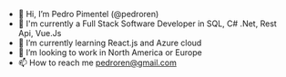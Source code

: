 - 👋 Hi, I’m Pedro Pimentel (@pedroren)
- 👀 I'm currently a Full Stack Software Developer in SQL, C# .Net, Rest Api, Vue.Js
- 🌱 I’m currently learning React.js and Azure cloud
- 💞️ I’m looking to work in North America or Europe
- 📫 How to reach me pedroren@gmail.com

<!---
pedroren/pedroren is a ✨ special ✨ repository because its `README.md` (this file) appears on your GitHub profile.
You can click the Preview link to take a look at your changes.
--->
